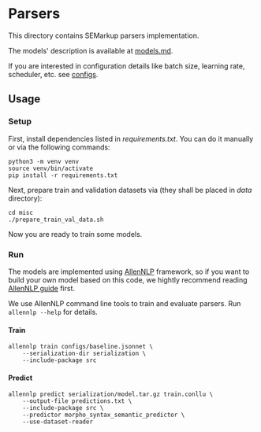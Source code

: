 # Parsers

This directory contains SEMarkup parsers implementation.

The models' description is available at [models.md](models.md).

If you are interested in configuration details like batch size, learning rate, scheduler, etc. see [configs](configs/).

## Usage

### Setup

First, install dependencies listed in _requirements.txt_. You can do it manually or via the following commands:
```
python3 -m venv venv
source venv/bin/activate
pip install -r requirements.txt
```

Next, prepare train and validation datasets via (they shall be placed in _data_ directory):
```
cd misc
./prepare_train_val_data.sh
```

Now you are ready to train some models.

### Run

The models are implemented using [AllenNLP](https://github.com/allenai/allennlp) framework, so if you want to build your own model based on this code, we hightly recommend reading [AllenNLP guide](https://guide.allennlp.org/) first.

We use AllenNLP command line tools to train and evaluate parsers. Run `allennlp --help` for details.

#### Train
```
allennlp train configs/baseline.jsonnet \
    --serialization-dir serialization \
    --include-package src
```

#### Predict
```
allennlp predict serialization/model.tar.gz train.conllu \
    --output-file predictions.txt \
    --include-package src \
    --predictor morpho_syntax_semantic_predictor \
    --use-dataset-reader
```
